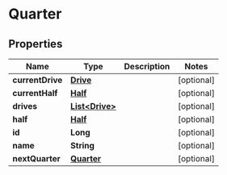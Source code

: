 
# Quarter

## Properties
Name | Type | Description | Notes
------------ | ------------- | ------------- | -------------
**currentDrive** | [**Drive**](Drive.md) |  |  [optional]
**currentHalf** | [**Half**](Half.md) |  |  [optional]
**drives** | [**List&lt;Drive&gt;**](Drive.md) |  |  [optional]
**half** | [**Half**](Half.md) |  |  [optional]
**id** | **Long** |  |  [optional]
**name** | **String** |  |  [optional]
**nextQuarter** | [**Quarter**](Quarter.md) |  |  [optional]



